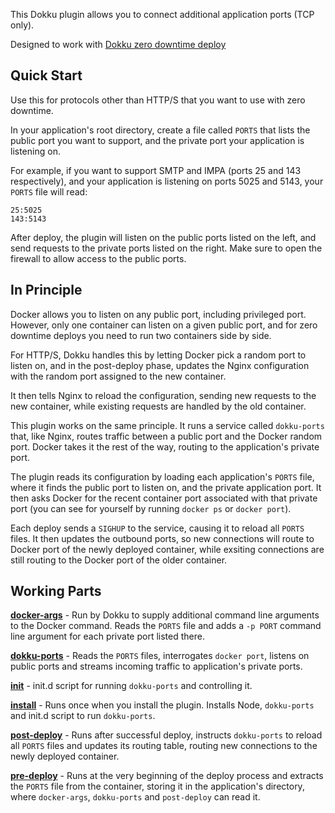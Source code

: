 This Dokku plugin allows you to connect additional application ports (TCP only).

Designed to work with [Dokku zero downtime deploy](https://github.com/broadly/dokku)


## Quick Start

Use this for protocols other than HTTP/S that you want to use with zero
downtime.

In your application's root directory, create a file called `PORTS` that lists
the public port you want to support, and the private port your application is
listening on.

For example, if you want to support SMTP and IMPA (ports 25 and 143
respectively), and your application is listening on ports 5025 and 5143, your
`PORTS` file will read:

```
25:5025
143:5143
```

After deploy, the plugin will listen on the public ports listed on the left, and
send requests to the private ports listed on the right.  Make sure to open the
firewall to allow access to the public ports.


## In Principle

Docker allows you to listen on any public port, including privileged port.
However, only one container can listen on a given public port, and for zero
downtime deploys you need to run two containers side by side.

For HTTP/S, Dokku handles this by letting Docker pick a random port to listen
on, and in the post-deploy phase, updates the Nginx configuration with the
random port assigned to the new container.

It then tells Nginx to reload the configuration, sending new requests to the new
container, while existing requests are handled by the old container.

This plugin works on the same principle.  It runs a service called `dokku-ports`
that, like Nginx, routes traffic between a public port and the Docker random
port.  Docker takes it the rest of the way, routing to the application's private
port.

The plugin reads its configuration by loading each application's `PORTS` file,
where it finds the public port to listen on, and the private application port.
It then asks Docker for the recent container port associated with that private
port (you can see for yourself by running `docker ps` or `docker port`).

Each deploy sends a `SIGHUP` to the service, causing it to reload all `PORTS`
files.  It then updates the outbound ports, so new connections will route to
Docker port of the newly deployed container, while exsiting connections are
still routing to the Docker port of the older container.


## Working Parts

**[docker-args](docker-args)** - Run by Dokku to supply additional command line
arguments to the Docker command.  Reads the `PORTS` file and adds a `-p PORT`
command line argument for each private port listed there.

**[dokku-ports](dokku-ports.js)** - Reads the `PORTS` files, interrogates
`docker port`, listens on public ports and streams incoming traffic to
application's private ports.

**[init](init)** - init.d script for running `dokku-ports` and controlling it.

**[install](install)** - Runs once when you install the plugin.  Installs Node,
`dokku-ports` and init.d script to run `dokku-ports`.

**[post-deploy](post-deploy)** - Runs after successful deploy, instructs
`dokku-ports` to reload all `PORTS` files and updates its routing table, routing
new connections to the newly deployed container.

**[pre-deploy](pre-deploy)** - Runs at the very beginning of the deploy process
and extracts the `PORTS` file from the container, storing it in the
application's directory, where `docker-args`, `dokku-ports` and `post-deploy`
can read it.

